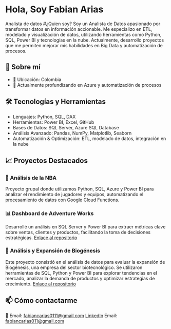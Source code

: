 # Hola, Soy Fabian Arias
Analista de datos
#¿Quien soy?
Soy un Analista de Datos apasionado por transformar datos en información accionable. Me especializo en ETL, modelado y visualización de datos, utilizando herramientas como Python, SQL, Power BI y tecnologías en la nube. Actualmente, desarrollo proyectos que me permiten mejorar mis habilidades en Big Data y automatización de procesos.

## 🚀 Sobre mí

- 📍 Ubicación: Colombia
- 🌱  Actualmente profundizando en Azure y automatización de procesos

## 🛠️ Tecnologías y Herramientas

- Lenguajes: Python, SQL, DAX
- Herramientas: Power BI, Excel, GitHub
- Bases de Datos: SQL Server, Azure SQL Database
- Análisis Avanzado: Pandas, NumPy, Matplotlib, Seaborn
- Automatización & Optimización: ETL, modelado de datos, integración en la nube

## 📈 Proyectos Destacados

### 🏀 Análisis de la NBA
Proyecto grupal donde utilizamos Python, SQL, Azure y Power BI para analizar el rendimiento de jugadores y equipos, automatizando el procesamiento de datos con Google Cloud Functions.

### 📊 Dashboard de Adventure Works
Desarrollé un análisis en SQL Server y Power BI para extraer métricas clave sobre ventas, clientes y productos, facilitando la toma de decisiones estratégicas.
[Enlace al repositorio](https://github.com/PabloEstruch/Adventure_Works)

### 💉 Análisis y Expansión de Biogénesis
Este proyecto consistió en el análisis de datos para evaluar la expansión de Biogénesis, una empresa del sector biotecnológico. Se utilizaron herramientas de SQL, Python y Power BI para explorar tendencias en el mercado, analizar la demanda de productos y optimizar estrategias de crecimiento.
[Enlace al repositorio]()

## 📫 Cómo contactarme
📧 Email: fabiancarias0111@gmail.com
[LinkedIn](https://www.linkedin.com/in/fabian-camilo-arias-bermudez-956487345/)
Email: fabiancarias011@gmail.com
